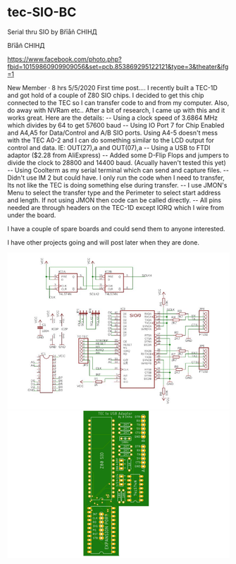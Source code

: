 # tec-SIO-BC
Serial thru SIO by Břīåñ CHIHД

Břīåñ CHIHД   

https://www.facebook.com/photo.php?fbid=10159860909909056&set=pcb.853869295122121&type=3&theater&ifg=1

New Member · 8 hrs 5/5/2020
First time post.... I recently built a TEC-1D and got hold of a couple of Z80 SIO chips. I decided to get this chip connected to the TEC so I can transfer code to and from my computer. Also, do away with NVRam etc..
After a bit of research, I came up with this and it works great. Here are the details:
-- Using a clock speed of 3.6864 MHz which divides by 64 to get 57600 baud
-- Using IO Port 7 for Chip Enabled and A4,A5 for Data/Control and A/B SIO ports. Using A4-5 doesn't mess with the TEC A0-2 and I can do something similar to the LCD output for control and data. IE: OUT(27),a and OUT(07),a
-- Using a USB to FTDI adaptor ($2.28 from AliExpress)
-- Added some D-Flip Flops and jumpers to divide the clock to 28800 and 14400 baud. (Acually haven't tested this yet)
-- Using Coolterm as my serial terminal which can send and capture files.
-- Didn't use IM 2 but could have. I only run the code when I need to transfer, Its not like the TEC is doing something else during transfer.
-- I use JMON's Menu to select the transfer type and the Perimeter to select start address and length. If not using JMON then code can be called directly.
-- All pins needed are through headers on the TEC-1D except IORQ which I wire from under the board.

I have a couple of spare boards and could send them to anyone interested.

I have other projects going and will post later when they are done.

![](https://github.com/SteveJustin1963/tec-SIO-BC/blob/master/docs/cct.jpg)
![](https://github.com/SteveJustin1963/tec-SIO-BC/blob/master/docs/pcb.jpg)
